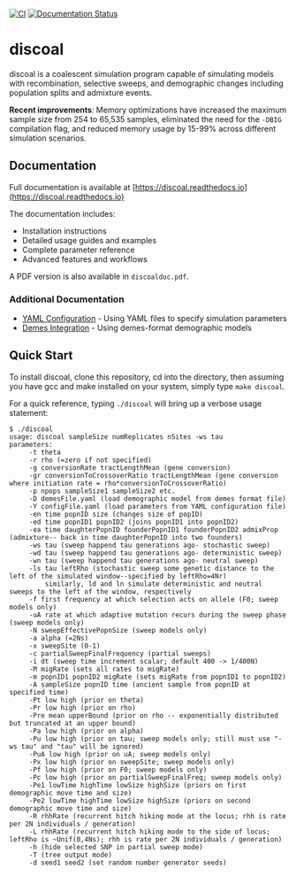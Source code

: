 [![CI](https://github.com/kern-lab/discoal/actions/workflows/ci.yml/badge.svg)](https://github.com/kern-lab/discoal/actions/workflows/ci.yml)
[![Documentation Status](https://readthedocs.org/projects/discoal/badge/?version=latest)](https://discoal.readthedocs.io/en/latest/?badge=latest)

# discoal
discoal is a coalescent simulation program capable of simulating models with recombination, selective sweeps, and demographic changes including population splits and admixture events.

**Recent improvements**: Memory optimizations have increased the maximum sample size from 254 to 65,535 samples, eliminated the need for the `-DBIG` compilation flag, and reduced memory usage by 15-99% across different simulation scenarios.

## Documentation

Full documentation is available at [https://discoal.readthedocs.io](https://discoal.readthedocs.io)

The documentation includes:
- Installation instructions
- Detailed usage guides and examples
- Complete parameter reference
- Advanced features and workflows

A PDF version is also available in `discoaldoc.pdf`.

### Additional Documentation

- [YAML Configuration](docs/yaml_configuration.md) - Using YAML files to specify simulation parameters
- [Demes Integration](docs/demes_integration.md) - Using demes-format demographic models

## Quick Start

To install discoal, clone this repository, cd into the directory, then assuming you have gcc and make installed on your system, simply type `make discoal`.

For a quick reference, typing `./discoal` will bring up a verbose usage statement:
```
$ ./discoal
usage: discoal sampleSize numReplicates nSites -ws tau
parameters:
	 -t theta
	 -r rho (=zero if not specified)
	 -g conversionRate tractLengthMean (gene conversion)
	 -gr conversionToCrossoverRatio tractLengthMean (gene conversion where initiation rate = rho*conversionToCrossoverRatio)
	 -p npops sampleSize1 sampleSize2 etc.
	 -D demesFile.yaml (load demographic model from demes format file)
	 -Y configFile.yaml (load parameters from YAML configuration file)
	 -en time popnID size (changes size of popID)
	 -ed time popnID1 popnID2 (joins popnID1 into popnID2)
	 -ea time daughterPopnID founderPopnID1 founderPopnID2 admixProp (admixture-- back in time daughterPopnID into two founders)
	 -ws tau (sweep happend tau generations ago- stochastic sweep)
	 -wd tau (sweep happend tau generations ago- deterministic sweep)
	 -wn tau (sweep happend tau generations ago- neutral sweep)
	 -ls tau leftRho (stochastic sweep some genetic distance to the left of the simulated window--specified by leftRho=4Nr)
		 similarly, ld and ln simulate deterministic and neutral sweeps to the left of the window, respectively
	 -f first frequency at which selection acts on allele (F0; sweep models only)
	 -uA rate at which adaptive mutation recurs during the sweep phase (sweep models only)
	 -N sweepEffectivePopnSize (sweep models only)
	 -a alpha (=2Ns)
	 -x sweepSite (0-1)
	 -c partialSweepFinalFrequency (partial sweeps)
	 -i dt (sweep time increment scalar; default 400 -> 1/400N)
	 -M migRate (sets all rates to migRate)
	 -m popnID1 popnID2 migRate (sets migRate from popnID1 to popnID2)
	 -A sampleSize popnID time (ancient sample from popnID at specified time)
	 -Pt low high (prior on theta)
	 -Pr low high (prior on rho)
	 -Pre mean upperBound (prior on rho -- exponentially distributed but truncated at an upper bound)
	 -Pa low high (prior on alpha)
	 -Pu low high (prior on tau; sweep models only; still must use "-ws tau" and "tau" will be ignored)
	 -PuA low high (prior on uA; sweep models only)
	 -Px low high (prior on sweepSite; sweep models only)
	 -Pf low high (prior on F0; sweep models only)
	 -Pc low high (prior on partialSweepFinalFreq; sweep models only)
	 -Pe1 lowTime highTime lowSize highSize (priors on first demographic move time and size)
	 -Pe2 lowTime highTime lowSize highSize (priors on second demographic move time and size)
	 -R rhhRate (recurrent hitch hiking mode at the locus; rhh is rate per 2N individuals / generation)
	 -L rhhRate (recurrent hitch hiking mode to the side of locus; leftRho is ~Unif(0,4Ns); rhh is rate per 2N individuals / generation)
	 -h (hide selected SNP in partial sweep mode)
	 -T (tree output mode)
	 -d seed1 seed2 (set random number generator seeds)
```

